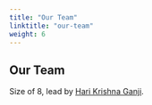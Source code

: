 ```yaml
---
title: "Our Team"
linktitle: "our-team"
weight: 6
---
```


## Our Team

Size of 8, lead by [Hari Krishna Ganji](#/6/1).
